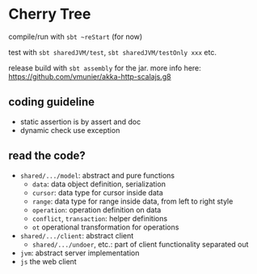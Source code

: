 # Cherry Tree


compile/run with `sbt ~reStart` (for now)


test with `sbt sharedJVM/test`, `sbt sharedJVM/testOnly xxx` etc.

release build with `sbt assembly` for the jar. more info here: https://github.com/vmunier/akka-http-scalajs.g8

## coding guideline

* static assertion is by assert and doc
* dynamic check use exception


## read the code?

* `shared/.../model`: abstract and pure functions
    * `data`: data object definition, serialization
    * `cursor`: data type for cursor inside data
    * `range`: data type for range inside data, from left to right style
    * `operation`: operation definition on data
    * `conflict`, `transaction`: helper definitions
    * `ot` operational transformation for operations
* `shared/.../client`: abstract client
    * `shared/.../undoer`, etc.: part of client functionality separated out
* `jvm`: abstract server implementation
* `js` the web client
